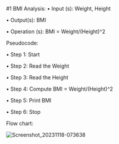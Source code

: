 #1    BMI
Analysis:
•	Input (s): Weight, Height

•	Output(s): BMI

•	Operation (s): BMI = Weight/(Height)^2

Pseudocode:

•	Step 1: Start

•	Step 2: Read the Weight

•	Step 3: Read the Height

•	Step 4: Compute BMI = Weight/(Height)^2 

•	Step 5: Print BMI

•	Step 6: Stop

Flow chart:


![Screenshot_20231118-073638](https://github.com/SWEG-2015EC-Batch/Algorithm-Avengers/assets/149164024/01c1ad92-4d2e-4570-aba6-4e5f77328b20)





